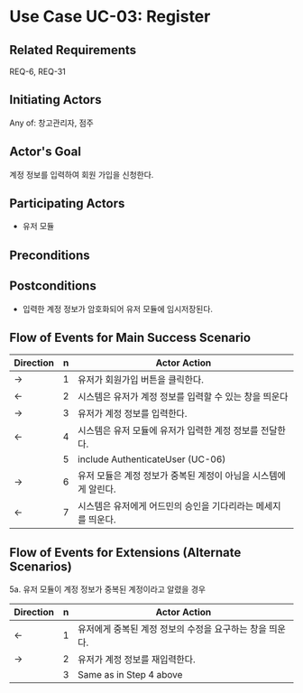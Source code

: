 # Use Case UC-03: Register

## **Related Requirements**

REQ-6, REQ-31

## **Initiating Actors**

Any of: 창고관리자, 점주

## **Actor's Goal**

계정 정보를 입력하여 회원 가입을 신청한다.

## **Participating Actors**

 - 유저 모듈

## **Preconditions**

## **Postconditions**

- 입력한 계정 정보가 암호화되어 유저 모듈에 임시저장된다.

## Flow of Events for Main Success Scenario
| Direction | n    | Actor Action                                                 |
| --------- | ---- | ------------------------------------------------------------ |
| →         | 1    | 유저가 회원가입 버튼을 클릭한다.                             |
| ←         | 2    | 시스템은 유저가 계정 정보를 입력할 수 있는 창을 띄운다       |
| →         | 3    | 유저가 계정 정보를 입력한다.                                 |
| ←         | 4    | 시스템은 유저 모듈에 유저가 입력한 계정 정보를 전달한다.     |
|           | 5    | include AuthenticateUser (UC-06)                             |
| →         | 6    | 유저 모듈은 계정 정보가 중복된 계정이 아님을 시스템에게 알린다. |
| ←         | 7    | 시스템은 유저에게 어드민의 승인을 기다리라는 메세지를 띄운다. |


## Flow of Events for Extensions (Alternate Scenarios)
5a. 유저 모듈이 계정 정보가 중복된 계정이라고 알렸을 경우

| Direction | n    | Actor Action                                             |
| --------- | ---- | -------------------------------------------------------- |
| ←         | 1    | 유저에게 중복된 계정 정보의 수정을 요구하는 창을 띄운다. |
| →         | 2    | 유저가 계정 정보를 재입력한다.                           |
|           | 3    | Same as in Step 4 above                                  |


